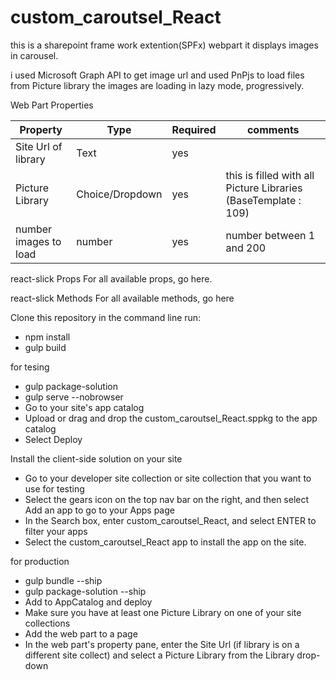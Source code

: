 # custom_caroutsel_React
 this is a sharepoint frame work extention(SPFx) webpart it displays images in carousel.
 
 i used Microsoft Graph API to get image url and used PnPjs to load files from Picture library the images are loading in lazy mode, progressively.
 
Web Part Properties

|Property	               | Type	                |Required	              |comments                                                       |
|------------------------|----------------------|-----------------------|---------------------------------------------------------------|
|Site Url of library	    | Text	                |yes	                   |                                                               |
|Picture Library	        | Choice/Dropdown	     |yes           	        |this is filled with all Picture Libraries (BaseTemplate : 109) |
|number images to load	  | number	              |yes	                   |number between 1 and 200                                       |

react-slick Props
For all available props, go here.

react-slick Methods
For all available methods, go here

Clone this repository
in the command line run:
* npm install
* gulp build

for tesing 

* gulp package-solution
* gulp serve --nobrowser
* Go to your site's app catalog
* Upload or drag and drop the custom_caroutsel_React.sppkg to the app catalog
* Select Deploy

Install the client-side solution on your site
* Go to your developer site collection or site collection that you want to use for testing
* Select the gears icon on the top nav bar on the right, and then select Add an app to go to your Apps page
* In the Search box, enter custom_caroutsel_React, and select ENTER to filter your apps
* Select the custom_caroutsel_React app to install the app on the site.

for production

* gulp bundle --ship
* gulp package-solution --ship
* Add to AppCatalog and deploy
* Make sure you have at least one Picture Library on one of your site collections
* Add the web part to a page
* In the web part's property pane, enter the Site Url (if library is on a different site collect) and select a Picture Library from the Library drop-down
